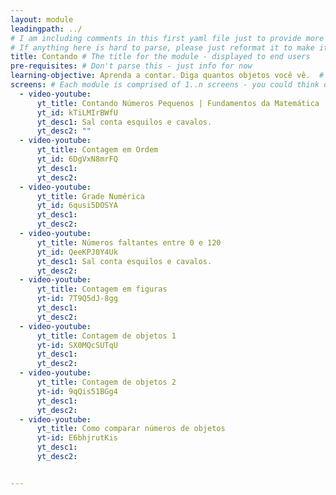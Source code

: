 ```yaml
---
layout: module
leadingpath: ../
# I am including comments in this first yaml file just to provide more context. Please don't parse the comments - just ignore them
# If anything here is hard to parse, please just reformat it to make it easy to parse!
title: Contando # The title for the module - displayed to end users
pre-requisites: # Don't parse this - just info for now
learning-objective: Aprenda a contar. Diga quantos objetos você vê.  # The learning objective is just for curriculum developers so they know the purpose of each course and how to test that it was successful
screens: # Each module is comprised of 1..n screens - you could think of them like slides in keynote containing an image, a video, a poll, or a quiz.
  - video-youtube:
      yt_title: Contando Números Pequenos | Fundamentos da Matemática | Khan Academy
      yt_id: kTiLMIrBWfU
      yt_desc1: Sal conta esquilos e cavalos.
      yt_desc2: ""
  - video-youtube:
      yt_title: Contagem em Ordem
      yt_id: 6DgVxN8mrFQ
      yt_desc1:
      yt_desc2:
  - video-youtube:
      yt_title: Grade Numérica
      yt_id: 6qusi5DOSYA
      yt_desc1:
      yt_desc2:
  - video-youtube:
      yt_title: Números faltantes entre 0 e 120
      yt_id: QeeKPJ0Y4Uk
      yt_desc1: Sal conta esquilos e cavalos.
      yt_desc2:
  - video-youtube:
      yt_title: Contagem em figuras
      yt-id: 7T9Q5dJ-8gg
      yt_desc1:
      yt_desc2:
  - video-youtube:
      yt_title: Contagem de objetos 1
      yt-id: SX0MQcSUTqU
      yt_desc1:
      yt_desc2:
  - video-youtube:
      yt_title: Contagem de objetos 2
      yt-id: 9qQis51BGg4  
      yt_desc1:
      yt_desc2:
  - video-youtube:
      yt_title: Como comparar números de objetos
      yt-id: E6bhjrutKis
      yt_desc1:
      yt_desc2:


---
```

